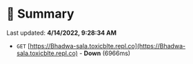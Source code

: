 # 📖 Summary
Last updated: **4/14/2022, 9:28:34 AM**

- `GET` [https://Bhadwa-sala.toxicblte.repl.co](https://Bhadwa-sala.toxicblte.repl.co) - **Down** (6966ms)
